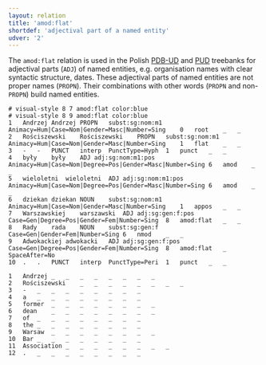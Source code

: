 ```yaml
---
layout: relation
title: 'amod:flat'
shortdef: 'adjectival part of a named entity'
udver: '2'
---
```


The `amod:flat` relation is used in the Polish [PDB-UD](http://universaldependencies.org/treebanks/pl_pdb/index.html) and [PUD](http://universaldependencies.org/treebanks/pl_pud/index.html) treebanks for adjectival parts (`ADJ`) of named entities, e.g. organisation names with clear syntactic structure, dates. These adjectival parts of named entities are not proper names (`PROPN`). Their combinations with other words (`PROPN` and non-`PROPN`) build named entities.


~~~ conllu
# visual-style 8 7 amod:flat color:blue
# visual-style 8 9 amod:flat color:blue
1	Andrzej	Andrzej	PROPN	subst:sg:nom:m1	Animacy=Hum|Case=Nom|Gender=Masc|Number=Sing	0	root	_	_
2	Rościszewski	Rościszewski	PROPN	subst:sg:nom:m1	Animacy=Hum|Case=Nom|Gender=Masc|Number=Sing	1	flat	_	_
3	-	-	PUNCT	interp	PunctType=Hyph	1	punct	_	_
4	były	były	ADJ	adj:sg:nom:m1:pos	Animacy=Hum|Case=Nom|Degree=Pos|Gender=Masc|Number=Sing	6	amod	_	_
5	wieloletni	wieloletni	ADJ	adj:sg:nom:m1:pos	Animacy=Hum|Case=Nom|Degree=Pos|Gender=Masc|Number=Sing	6	amod	_	_
6	dziekan	dziekan	NOUN	subst:sg:nom:m1	Animacy=Hum|Case=Nom|Gender=Masc|Number=Sing	1	appos	_	_
7	Warszawskiej	warszawski	ADJ	adj:sg:gen:f:pos	Case=Gen|Degree=Pos|Gender=Fem|Number=Sing	8	amod:flat	_	_
8	Rady	rada	NOUN	subst:sg:gen:f	Case=Gen|Gender=Fem|Number=Sing	6	nmod	_	_
9	Adwokackiej	adwokacki	ADJ	adj:sg:gen:f:pos	Case=Gen|Degree=Pos|Gender=Fem|Number=Sing	8	amod:flat	_	SpaceAfter=No
10	.	.	PUNCT	interp	PunctType=Peri	1	punct	_	_
~~~

~~~ conllu
1	Andrzej	_	_	_	_	_	_	_	_
2	Rościszewski	_	_	_	_	_	_	_	_
3	-	_	_	_	_	_	_	_	_
4	a	_	_	_	_	_	_	_	_
5	former	_	_	_	_	_	_	_	_
6	dean	_	_	_	_	_	_	_	_
7	of	_	_	_	_	_	_	_	_
8	the	_	_	_	_	_	_	_	_
9	Warsaw	_	_	_	_	_	_	_	_
10	Bar	_	_	_	_	_	_	_	_
11	Association	_	_	_	_	_	_	_	_
12	.	_	_	_	_	_	_	_	_
~~~
<!-- Interlanguage links updated Pá kvě 14 11:08:50 CEST 2021 -->
